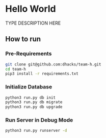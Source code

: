 # Hello World
TYPE DESCRIPTION HERE

## How to run

### Pre-Requirements

```bash
git clone git@github.com:dhacks/team-h.git
cd team-h
pip3 install -r requirements.txt
```

### Initialize Database

```bash
python3 run.py db init
python3 run.py db migrate
python3 run.py db upgrade
```

### Run Server in Debug Mode

```bash
python3 run.py runserver -d
```
